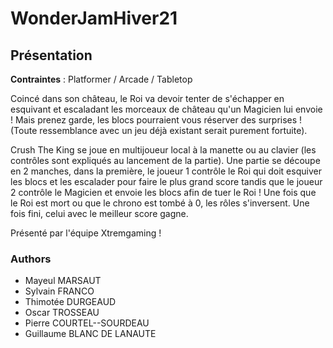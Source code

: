 # WonderJamHiver21

## Présentation

**Contraintes** : Platformer / Arcade / Tabletop

Coincé dans son château, le Roi va devoir tenter de s'échapper en esquivant et escaladant les morceaux de château qu'un Magicien lui envoie ! Mais prenez garde, les blocs pourraient vous réserver des surprises ! (Toute ressemblance avec un jeu déjà existant serait purement fortuite).


Crush The King se joue en multijoueur local à la manette ou au clavier (les contrôles sont expliqués au lancement de la partie). 
Une partie se découpe en 2 manches, dans la première, le joueur 1 contrôle le Roi qui doit esquiver les blocs et les escalader pour faire le plus grand score tandis que le joueur 2 contrôle le Magicien et envoie les blocs afin de tuer le Roi ! Une fois que le Roi est mort ou que le chrono est tombé à 0, les rôles s'inversent. Une fois fini, celui avec le meilleur score gagne.

Présenté par l'équipe Xtremgaming !

### Authors
- Mayeul MARSAUT
- Sylvain FRANCO
- Thimotée DURGEAUD
- Oscar TROSSEAU
- Pierre COURTEL--SOURDEAU
- Guillaume BLANC DE LANAUTE
